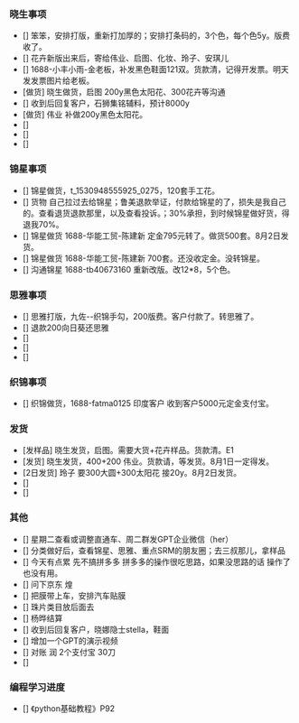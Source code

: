 ### 晓生事项
- [] 笨笨，安排打版，重新打加厚的；安排打条码的，3个色，每个色5y。版费收了。
- [] 花卉新版出来后，寄给伟业、启图、化妆、玲子、安琪儿
- [] 1688-小丰小雨-金老板，补发黑色鞋面121双。货款清，记得开发票。明天发发票图片给老板。
- [做货] 晓生做货，启图 200y黑色太阳花、300花卉等沟通
- [] 收到后回复客户，石狮集铭辅料，预计8000y
- [做货] 伟业 补做200y黑色太阳花。
- [] 
- [] 
- []


### 锦星事项
- [] 锦星做货，t_1530948555925_0275，120套手工花。
- [] 货物 自己拉过去给锦星；鲁美退款举证，付款给锦星的了，损失是我自己的。查看退货退款那里，以及查看投诉。；30%承担，到时候锦星做好货，得退我70%。
- [] 锦星做货 1688-华能工贸-陈建新 定金795元转了。做货500套。8月2日发货。
- [] 锦星做货 1688-华能工贸-陈建新 700套。还没收定金。没转锦星。
- [] 沟通锦星 1688-tb40673160 重新改版。改12*8，5个色。


### 思雅事项
- [] 思雅打版，九佐--织锦手勾，200版费。客户付款了。转思雅了。
- [] 退款200向日葵还思雅
- [] 
- [] 
- [] 


### 织锦事项
- [] 织锦做货，1688-fatma0125 印度客户 收到客户5000元定金支付宝。




### 发货
- [发样品] 晓生发货，启图。需要大货+花卉样品。货款清。E1
- [发货] 晓生发货，400+200 伟业。货款请，等发货。8月1日一定得发。
- [2日发货] 玲子 要300大圆+300太阳花 接20y。8月2日发货。
- [] 
- []




### 其他
- [] 星期二查看或调整直通车、周二群发GPT企业微信（her）
- [] 分类做好后，查看锦星、思雅、重点SRM的朋友圈；去三叔那儿，拿样品
- [] 今天有点累 先不搞拼多多 拼多多的操作很吃思路，如果没思路的话 操作了也没有用。
- [] 问下京东 煌
- [] 把膜带上车，安排汽车贴膜
- [] 珠片类目放后面去
- [] 杨晔结算
- [] 收到后回复客户，晓娜隐士stella，鞋面
- [] 增加一个GPT的演示视频
- [] 对账 润 2个支付宝 30刀
- []


### 编程学习进度
- [] 《python基础教程》P92

